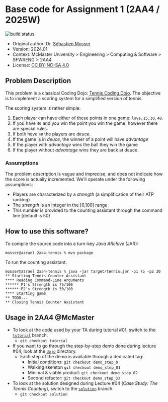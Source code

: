 # Base code for Assignment 1 (2AA4 / 2025W)

![build status](https://github.com/ace-lectures/2aa4-tennis/actions/workflows/build.yaml/badge.svg)

- Original author: Dr. [Sébastien Mosser](https://mosser.github.io)
- Version: 2024.01
- Context: McMaster University > Engineering > Computing & Software > SFWRENG > 2AA4
- License: [CC BY-NC-SA 4.0](https://creativecommons.org/licenses/by-nc-sa/4.0/)

## Problem Description

This problem is a classical Coding Dojo: [Tennis Coding Dojo](https://codingdojo.org/kata/Tennis/).
The objective is to implement a scoring system for a simplified version of tennis.

The scoring system is rather simple:

1. Each player can have either of these points in one game: `love`, `15`, `30`, `40`.
2. If you have `40` and you win the point you win the game, however there are special rules.
3. If both have `40` the players are _deuce_.
4. If the game is in _deuce_, the winner of a point will have _advantage_
5. If the player with _advantage_ wins the ball they win the game
6. If the player without _advantage_ wins they are back at deuce.

### Assumptions

The problem description is vague and imprecise, and does not indicate how the score is actually 
incremented. We'll operate under the following assumptions:

- Players are characterized by a _strength_ (a simplification of their ATP ranking)
- The _strength_ is an integer in the [0,100] range
- This number is provided to the counting assistant through the command line (default is 50)

## How to use this software?

To compile the source code into a turn-key _Java ARchive_ (JAR):

```
mosser@azrael 2aa4-tennis % mvn package  
```

To run the counting assistant:

```
mosser@azrael 2aa4-tennis % java -jar target/tennis.jar -p1 75 -p2 30
** Starting Tennis Counter Assistant
**** Reading Command-Line Arguments
****** P1's Strength is 75/100
****** P2's Strength is 30/100
**** Starting game
** TODO...
** Closing Tennis Counter Assistant
```

## Usage in 2AA4 @McMaster

- To look at the code used by your TA during tutorial #01, switch to the
  [`tutorial`](https://github.com/ace-lectures/2aa4-tennis/tree/tutorial) branch:
  - `git checkout tutorial`
- If you want to go through the step-by-step demo done during lecture #04, look at the [`dojo`](./dojo) directory.
  - Each step of the demo is available through a dedicated tag:
      - Initial conditions: `git checkout demo_step_0`
      - Walking skeleton `git checkout demo_step_01`
      - Minimal & viable product: `git checkout demo_step_02`
      - Second refactor: `git checkout demo_step_03`
- To look at the solution designed during Lecture #04 (_Case Study: The Tennis Counting_), switch
  to the [`solution`](https://github.com/ace-lectures/2aa4-tennis/tree/solution) branch:
  - `git checkout solution`
